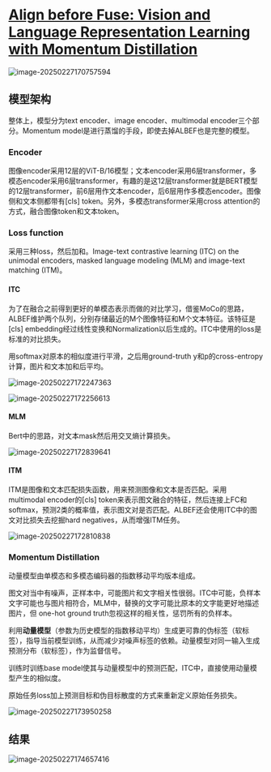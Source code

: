 # [Align before Fuse: Vision and Language Representation Learning with Momentum Distillation](zotero://select/library/items/JYX2XMMM)

<img src="https://houxiong-pictures.oss-cn-beijing.aliyuncs.com/image-20250227170757594.png" alt="image-20250227170757594"  />

## 模型架构

整体上，模型分为text encoder、image encoder、multimodal encoder三个部分。Momentum model是进行蒸馏的手段，即使去掉ALBEF也是完整的模型。

###  Encoder

图像encoder采用12层的ViT-B/16模型；文本encoder采用6层transformer，多模态encoder采用6层transformer，有趣的是这12层transformer就是BERT模型的12层transformer，前6层用作文本encoder，后6层用作多模态encoder。图像侧和文本侧都带有[cls] token。另外，多模态transformer采用cross attention的方式，融合图像token和文本token。

### Loss function

采用三种loss，然后加和。Image-text contrastive learning (ITC) on the unimodal encoders, masked language modeling (MLM) and image-text matching (ITM)。

#### ITC

为了在融合之前得到更好的单模态表示而做的对比学习，借鉴MoCo的思路，ALBEF维护两个队列，分别存储最近的M个图像特征和M个文本特征。该特征是[cls] embedding经过线性变换和Normalization以后生成的。ITC中使用的loss是标准的对比损失。

用softmax对原本的相似度进行平滑，之后用ground-truth y和p的cross-entropy计算，图片和文本加和后平均。

![image-20250227172247363](https://houxiong-pictures.oss-cn-beijing.aliyuncs.com/image-20250227172247363.png)

![image-20250227172256613](https://houxiong-pictures.oss-cn-beijing.aliyuncs.com/image-20250227172256613.png)

#### MLM

Bert中的思路，对文本mask然后用交叉熵计算损失。

![image-20250227172839641](https://houxiong-pictures.oss-cn-beijing.aliyuncs.com/image-20250227172839641.png)

#### ITM

ITM是图像和文本匹配损失函数，用来预测图像和文本是否匹配。采用multimodal encoder的[cls] token来表示图文融合的特征，然后连接上FC和softmax，预测2类的概率值，表示图文对是否匹配。ALBEF还会使用ITC中的图文对比损失去挖掘hard negatives，从而增强ITM任务。

![image-20250227172810838](https://houxiong-pictures.oss-cn-beijing.aliyuncs.com/image-20250227172810838.png)

### Momentum Distillation

动量模型由单模态和多模态编码器的指数移动平均版本组成。

图文对当中有噪声，正样本中，可能图片和文字相关性很弱。ITC中可能，负样本文字可能也与图片相符合，MLM中，替换的文字可能比原本的文字能更好地描述图片，但 one-hot ground truth忽视这样的相关性，惩罚所有的负样本。

利用**动量模型**（参数为历史模型的指数移动平均）生成更可靠的伪标签（软标签），指导当前模型训练，从而减少对噪声标签的依赖。动量模型对同一输入生成预测分布（软标签），作为监督信号。

训练时训练base model使其与动量模型中的预测匹配，ITC中，直接使用动量模型产生的相似度。

原始任务loss加上预测目标和伪目标散度的方式来重新定义原始任务损失。

![image-20250227173950258](https://houxiong-pictures.oss-cn-beijing.aliyuncs.com/image-20250227173950258.png)

## 结果

![image-20250227174657416](https://houxiong-pictures.oss-cn-beijing.aliyuncs.com/image-20250227174657416.png)



